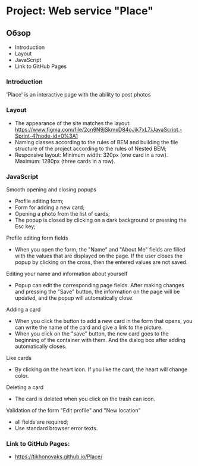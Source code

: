 # Project: Web service "Place"

## Обзор
* Introduction
* Layout
* JavaScript
* Link to GitHub Pages

### Introduction
'Place' is an interactive page with the ability to post photos

### Layout
* The appearance of the site matches the layout: 
https://www.figma.com/file/2cn9N9jSkmxD84oJik7xL7/JavaScript.-Sprint-4?node-id=0%3A1
* Naming classes according to the rules of BEM and building the file structure of the project according to the rules of Nested BEM;
* Responsive layout: Minimum width: 320px (one card in a row). Maximum: 1280px (three cards in a row).

### JavaScript
Smooth opening and closing popups
* Profile editing form;
* Form for adding a new card;
* Opening a photo from the list of cards;
* The popup is closed by clicking on a dark background or pressing the Esc key;

Profile editing form fields
* When you open the form, the "Name" and "About Me" fields are filled with the values that are displayed on the page. If the user closes the popup by clicking on the cross, then the entered values are not saved.

Editing your name and information about yourself
* Popup can edit the corresponding page fields. After making changes and pressing the "Save" button, the information on the page will be updated, and the popup will automatically close.

Adding a card
* When you click the button to add a new card in the form that opens, you can write the name of the card and give a link to the picture.
* When you click on the "save" button, the new card goes to the beginning of the container with them. And the dialog box after adding automatically closes.

Like cards
* By clicking on the heart icon. If you like the card, the heart will change color.

Deleting a card
* The card is deleted when you click on the trash can icon.

Validation of the form "Edit profile" and "New location"
* all fields are required;
* Use standard browser error texts.

### Link to GitHub Pages:
* https://tikhonovaks.github.io/Place/
